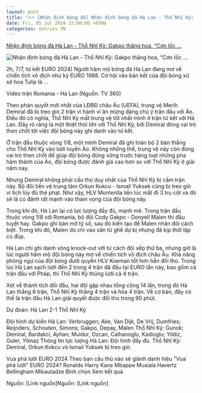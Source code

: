 ```yaml
---
layout: post
title: "🔥🔥 [Nhận định bóng đá] Nhận định bóng đá Hà Lan - Thổ Nhĩ Kỳ: Gakpo thăng hoa, “Cơn lốc ..."
date: Fri, 05 Jul 2024 22:00:00 +0700
categories: entries VN
---
```

[Nhận định bóng đá Hà Lan - Thổ Nhĩ Kỳ: Gakpo thăng hoa, “Cơn lốc ...](https://www.24h.com.vn/euro-2024/nhan-dinh-bong-da-ha-lan-tho-nhi-ky-gakpo-thang-hoa-con-loc-cam-sang-cua-euro-c955a1583213.html)

![Nhận định bóng đá Hà Lan - Thổ Nhĩ Kỳ: Gakpo thăng hoa, “Cơn lốc ...](https://cdn.24h.com.vn/upload/3-2024/images/2024-07-05/h---lan-1200-copy-1720176279-705-width1200height628-watermark.jpg)

2h, 7/7, tứ kết EURO 2024) Người hâm mộ bóng đá Hà Lan đang mơ về chiến tích vô địch như kỳ EURO 1988. Cơ hội vào bán kết của đội bóng xứ sở hoa Tulip là ...

Video trận Romania - Hà Lan (Nguồn: TV 360)

Theo phán quyết mới nhất của LĐBĐ châu Âu (UEFA), trung vệ Merih Demiral đã bị treo giò 2 trận vì hành vi ăn mừng đáng chú ý trận đấu với Áo. Điều đó có nghĩa, Thổ Nhĩ Kỳ mất trung vệ tốt nhất mình ở trận tứ kết với Hà Lan. Đây rõ ràng là một thiệt thòi lớn với Thổ Nhĩ Kỳ, bởi Demiral đóng vai trò then chốt tới việc đội bóng này ghi danh vào tứ kết.

Ở trận đấu thuộc vòng 1/8, một mình Demiral đã ghi toàn bộ 2 bàn thắng cho Thổ Nhĩ Kỳ vào lưới tuyển Áo. Không những thế, trung vệ này còn đóng vai trò then chốt để giúp đội bóng đứng vững trước hàng loạt những pha hãm thành của Áo, đội bóng được đánh giá cao hơn so với Thổ Nhĩ Kỳ ở giải năm nay.

Nhưng Demiral không phải cầu thủ duy nhất của Thổ Nhĩ Kỳ bị cấm trận này. Bộ đôi tiền vệ trung tâm Orkun Kokcu - Ismail Yuksek cũng bị treo giò vì tích lũy đủ thẻ phạt. Như vậy, HLV Montenlla liền lúc mất đi 3 trụ cột và đó sẽ là cú đánh rất mạnh vào tham vọng của đội bóng này.

Trong khi đó, Hà Lan lại có lực lượng đầy đủ, mạnh mẽ. Trong trận đấu thuộc vòng 1/8 với Romania, bộ đôi Cody Gakpo - Donyell Malen thi đấu tuyệt hay. Gakpo ghi bàn mở tỷ số, sau đó kiến tạo để Malen nhân đôi cách biệt. Trong khi đó, Malen dù chỉ vào sân từ ghế dự bị nhưng đã kịp thời lập cú đúp.

Hà Lan chỉ ghi danh vòng knock-out với tư cách đội xếp thứ ba, nhưng giờ là lúc người hâm mộ đội bóng này mơ về chiến tích vô địch châu Âu. Khả năng phòng ngự của đội bóng dưới quyền HLV Koeman tốt hơn hẳn đối thủ. Trong lúc Hà Lan sạch lưới đến 2 trong 4 trận đã đấu tại EURO lần này, bao gồm cả trận đấu với Pháp, thì Thổ Nhĩ Kỳ thủng lưới cả 4 trận.

Xét về thành tích đối đầu, hai đội gặp nhau tổng cộng 14 lần, trong đó Hà Lan thắng 6 trận, Thổ Nhĩ Kỳ thắng 4 trận và hòa 4 trận. Về cơ bản, đây có thể là trận đấu Hà Lan giải quyết được đối thủ trong 90 phút.

Dự đoán: Hà Lan 2-1 Thổ Nhĩ Kỳ

Đội hình dự kiến Hà Lan: Verbruggen; Ake, Van Dijk, De Vrij, Dumfries; Reijnders, Schouten, Simons; Gakpo, Depay, Malen Thổ Nhĩ Kỳ: Gunok; Demiral, Bardakci, Ayhan; Muldur, Ozcan, Calhanoglu, Kadioglu; Yildiz, Guler, Yilmaz Thông tin lực lượng Hà Lan: Đội hình đầy đủ. Thổ Nhĩ Kỳ: Demiral, Orkun Kokcu và Ismail Yuksek bị treo giò.

Vua phá lưới EURO 2024 Theo bạn cầu thủ nào sẽ giành danh hiệu "Vua phá lưới" EURO 2024? Ronaldo Harry Kane Mbappe Musiala Havertz Bellingham Mikautadze Bình chọn Xem kết quả

Nguồn: [Link nguồn]Nguồn: [Link nguồn]


